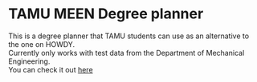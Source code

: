 # TAMU MEEN Degree planner
This is a degree planner that TAMU students can use as an alternative to the one on HOWDY.    
Currently only works with test data from the Department of Mechanical Engineering.   
You can check it out [here](google.com)
